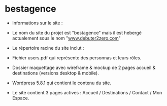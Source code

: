 # bestagence

* Informations sur le site :
* Le nom du site du projet est "bestagence" mais il est hebergé actualement sous le nom "www.debuter2zero.com"

* Le répertoire racine du site inclut :
* Fichier users.pdf qui représente des personnas et leurs rôles.
* Dossier maquettage avec wireframe & mockup de 2 pages accueil & destinations (versions desktop & mobile).
* Wordpress 5.8.1 qui contient le contenu du site.
* Le site contient 3 pages actives : Accueil / Destinations / Contact / Mon Espace.
